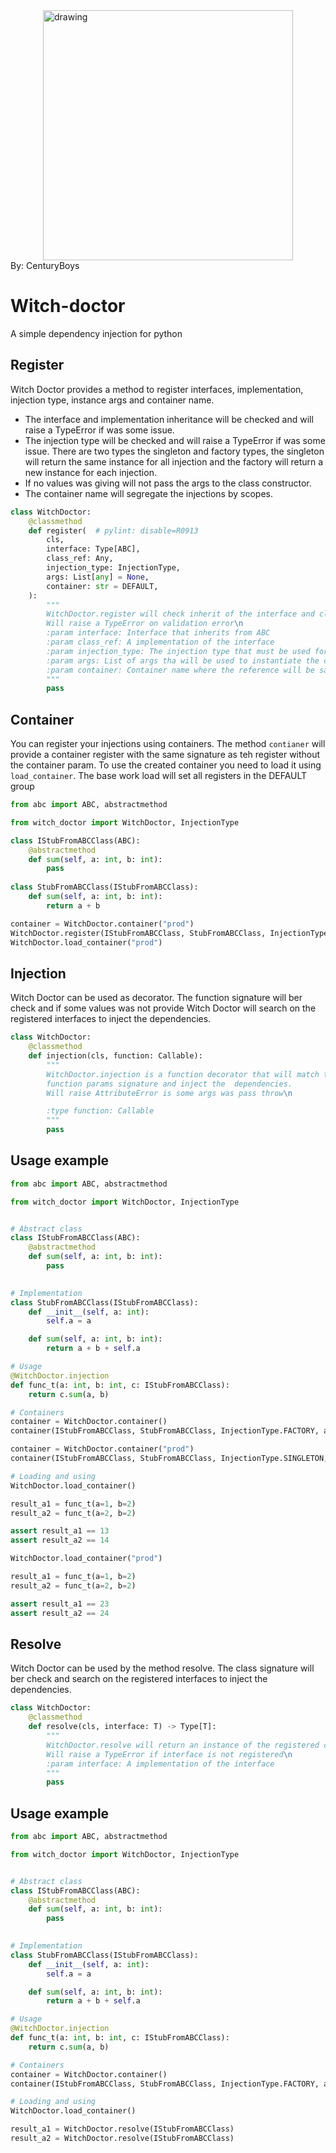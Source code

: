 <img src="https://external-content.duckduckgo.com/iu/?u=https%3A%2F%2Fi.pinimg.com%2Foriginals%2Fe6%2Fff%2F86%2Fe6ff86db1ad224c37d328579786e13f3.jpg&f=1&nofb=1&ipt=448de94a888dd920ca7383f804f09f69d49ad4d226d9bee06115bbc9b188e1d2&ipo=images" alt="drawing" style="width:400px;display: block;  margin-left: auto;margin-right: auto;"/>
By: CenturyBoys

# Witch-doctor

A simple dependency injection for python

## Register 

Witch Doctor provides a method to register interfaces, implementation, injection type, instance args and container name. 

- The interface and implementation inheritance will be checked and will raise a TypeError if was some issue.
- The injection type will be checked and will raise a TypeError if was some issue. There are two types the singleton and factory types, the singleton will return the same instance for all injection and the factory will return a new instance for each injection.
- If no values was giving will not pass the args to the class constructor.
- The container name will segregate the injections by scopes.

```python
class WitchDoctor:
    @classmethod
    def register(  # pylint: disable=R0913
        cls,
        interface: Type[ABC],
        class_ref: Any,
        injection_type: InjectionType,
        args: List[any] = None,
        container: str = DEFAULT,
    ):
        """
        WitchDoctor.register will check inherit of the interface and class_ref.
        Will raise a TypeError on validation error\n
        :param interface: Interface that inherits from ABC
        :param class_ref: A implementation of the interface
        :param injection_type: The injection type that must be used for this register. Allowed Factory or Singleton
        :param args: List of args tha will be used to instantiate the class object
        :param container: Container name where the reference will be saved.
        """
        pass
```

## Container

You can register your injections using containers. The method `contianer` will provide a container register with the same signature as teh register without the container param. To use the created container you need to load it using `load_container`.
The base work load will set all registers in the DEFAULT group

```python
from abc import ABC, abstractmethod

from witch_doctor import WitchDoctor, InjectionType

class IStubFromABCClass(ABC):
    @abstractmethod
    def sum(self, a: int, b: int):
        pass
    
class StubFromABCClass(IStubFromABCClass):
    def sum(self, a: int, b: int):
        return a + b

container = WitchDoctor.container("prod")
WitchDoctor.register(IStubFromABCClass, StubFromABCClass, InjectionType.SINGLETON)   
WitchDoctor.load_container("prod")

```
## Injection 

Witch Doctor can be used as decorator. The function signature will ber check and if some values was not provide Witch Doctor will search on the registered interfaces to inject the dependencies.

```python
class WitchDoctor:
    @classmethod
    def injection(cls, function: Callable):
        """
        WitchDoctor.injection is a function decorator that will match the
        function params signature and inject the  dependencies.
        Will raise AttributeError is some args was pass throw\n

        :type function: Callable
        """
        pass
```

## Usage example

```python
from abc import ABC, abstractmethod

from witch_doctor import WitchDoctor, InjectionType


# Abstract class
class IStubFromABCClass(ABC):
    @abstractmethod
    def sum(self, a: int, b: int):
        pass

    
# Implementation
class StubFromABCClass(IStubFromABCClass):
    def __init__(self, a: int):
        self.a = a

    def sum(self, a: int, b: int):
        return a + b + self.a

# Usage
@WitchDoctor.injection
def func_t(a: int, b: int, c: IStubFromABCClass):
    return c.sum(a, b)

# Containers
container = WitchDoctor.container()
container(IStubFromABCClass, StubFromABCClass, InjectionType.FACTORY, args=[10])

container = WitchDoctor.container("prod")
container(IStubFromABCClass, StubFromABCClass, InjectionType.SINGLETON, args=[20])

# Loading and using
WitchDoctor.load_container()

result_a1 = func_t(a=1, b=2)
result_a2 = func_t(a=2, b=2)

assert result_a1 == 13
assert result_a2 == 14

WitchDoctor.load_container("prod")

result_a1 = func_t(a=1, b=2)
result_a2 = func_t(a=2, b=2)

assert result_a1 == 23
assert result_a2 == 24
```


## Resolve 

Witch Doctor can be used by the method resolve. The class signature will ber check and search on the registered interfaces to inject the dependencies.


```python
class WitchDoctor:
    @classmethod
    def resolve(cls, interface: T) -> Type[T]:
        """
        WitchDoctor.resolve will return an instance of the registered class_ref interface.
        Will raise a TypeError if interface is not registered\n
        :param interface: A implementation of the interface
        """
        pass
```

## Usage example

```python
from abc import ABC, abstractmethod

from witch_doctor import WitchDoctor, InjectionType


# Abstract class
class IStubFromABCClass(ABC):
    @abstractmethod
    def sum(self, a: int, b: int):
        pass

    
# Implementation
class StubFromABCClass(IStubFromABCClass):
    def __init__(self, a: int):
        self.a = a

    def sum(self, a: int, b: int):
        return a + b + self.a

# Usage
@WitchDoctor.injection
def func_t(a: int, b: int, c: IStubFromABCClass):
    return c.sum(a, b)

# Containers
container = WitchDoctor.container()
container(IStubFromABCClass, StubFromABCClass, InjectionType.FACTORY, args=[10])

# Loading and using
WitchDoctor.load_container()

result_a1 = WitchDoctor.resolve(IStubFromABCClass)
result_a2 = WitchDoctor.resolve(IStubFromABCClass)


```